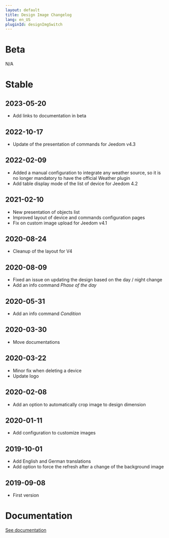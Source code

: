 ```yaml
---
layout: default
title: Design Image Changelog
lang: en_US
pluginId: designImgSwitch
---
```


# Beta

N/A

# Stable

## 2023-05-20

- Add links to documentation in beta

## 2022-10-17

- Update of the presentation of commands for Jeedom v4.3

## 2022-02-09

- Added a manual configuration to integrate any weather source, so it is no longer mandatory to have the official Weather plugin
- Add table display mode of the list of device for Jeedom 4.2

## 2021-02-10

- New presentation of objects list
- Improved layout of device and commands configuration pages
- Fix on custom image upload for Jeedom v4.1

## 2020-08-24

- Cleanup of the layout for V4

## 2020-08-09

- Fixed an issue on updating the design based on the day / night change
- Add an info command _Phase of the day_

## 2020-05-31

- Add an info command _Condition_

## 2020-03-30

- Move documentations

## 2020-03-22

- Minor fix when deleting a device
- Update logo

## 2020-02-08

- Add an option to automatically crop image to design dimension

## 2020-01-11

- Add configuration to customize images

## 2019-10-01

- Add English and German translations
- Add option to force the refresh after a change of the background image

## 2019-09-08

- First version

# Documentation

[See documentation]({{site.baseurl}}/{{page.pluginId}}/{{page.lang}})
